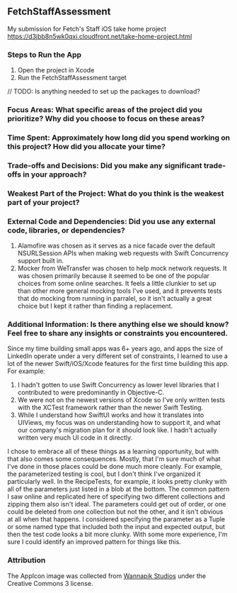 ## FetchStaffAssessment

My submission for Fetch's Staff iOS take home project https://d3jbb8n5wk0qxi.cloudfront.net/take-home-project.html 

### Steps to Run the App

1. Open the project in Xcode
2. Run the FetchStaffAssessment target

// TODO: Is anything needed to set up the packages to download?

### Focus Areas: What specific areas of the project did you prioritize? Why did you choose to focus on these areas?

### Time Spent: Approximately how long did you spend working on this project? How did you allocate your time?

### Trade-offs and Decisions: Did you make any significant trade-offs in your approach?

### Weakest Part of the Project: What do you think is the weakest part of your project?

### External Code and Dependencies: Did you use any external code, libraries, or dependencies?

1. Alamofire was chosen as it serves as a nice facade over the default NSURLSession APIs when making web requests with Swift Concurrency support built in.
2. Mocker from WeTransfer was chosen to help mock network requests. It was chosen primarily because it seemed to be one of the popular choices from some online searches. It feels a little clunkier to set up than other more general mocking tools I've used, and it prevents tests that do mocking from running in parralel, so it isn't actually a great choice but I kept it rather than finding a replacement.

### Additional Information: Is there anything else we should know? Feel free to share any insights or constraints you encountered.

Since my time building small apps was 6+ years ago, and apps the size of LinkedIn operate under a very different set of constraints, I learned to use a lot of the newer Swift/iOS/Xcode features for the first time building this app. For example:

1. I hadn't gotten to use Swift Concurrency as lower level libraries that I contributed to were predominantly in Objective-C.
2. We were not on the newest versions of Xcode so I've only written tests with the XCTest framework rather than the newer Swift Testing.
3. While I understand how SwiftUI works and how it translates into UIViews, my focus was on understanding how to support it, and what our company's migration plan for it should look like. I hadn't actually written very much UI code in it directly.

I chose to embrace all of these things as a learning opportunity, but with that also comes some consequences. Mostly, that I'm sure much of what I've done in those places could be done much more cleanly. For example, the parameterized testing is cool, but I don't think I've organized it particularly well. In the RecipeTests, for example, it looks pretty clunky with all of the parameters just listed in a blob at the bottom. The common pattern I saw online and replicated here of specifying two different collections and zipping them also isn't ideal. The parameters could get out of order, or one could be deleted from one collection but not the other, and it isn't obvious at all when that happens. I considered specifying the parameter as a Tuple or some named type that included both the input and expected output, but then the test code looks a bit more clunky. With some more experience, I'm sure I could identify an improved pattern for things like this.

### Attribution

The AppIcon image was collected from [Wannapik Studios](https://www.wannapik.com/vectors/34341?search%5Bcategory_id%5D=2050&search%5Blicense_id%5D=2&search%5Bportrait%5D=1) under the Creative Commons 3 license. 
